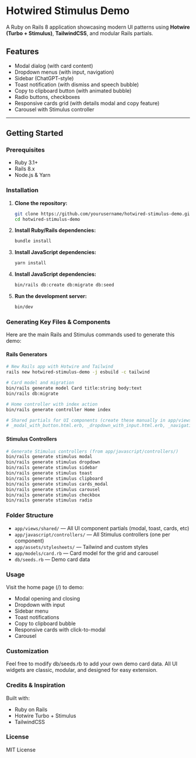# Hotwired Stimulus Demo

A Ruby on Rails 8 application showcasing modern UI patterns using **Hotwire (Turbo + Stimulus)**, **TailwindCSS**, and modular Rails partials.

## Features

- Modal dialog (with card content)
- Dropdown menus (with input, navigation)
- Sidebar (ChatGPT-style)
- Toast notification (with dismiss and speech bubble)
- Copy to clipboard button (with animated bubble)
- Radio buttons, checkboxes
- Responsive cards grid (with details modal and copy feature)
- Carousel with Stimulus controller

---

## Getting Started

### Prerequisites

- Ruby 3.1+
- Rails 8.x
- Node.js & Yarn

### Installation

1. **Clone the repository:**

   ```sh
   git clone https://github.com/yourusername/hotwired-stimulus-demo.git
   cd hotwired-stimulus-demo
   ```

2. **Install Ruby/Rails dependencies:**

    ```sh
    bundle install
    ```

3. **Install JavaScript dependencies:**

    ```sh
    yarn install
    ```

4. **Install JavaScript dependencies:**

    ```sh
    bin/rails db:create db:migrate db:seed
    ```

5. **Run the development server:**

    ```sh
    bin/dev
    ```

### Generating Key Files & Components
Here are the main Rails and Stimulus commands used to generate this demo:

#### Rails Generators
```sh
# New Rails app with Hotwire and Tailwind
rails new hotwired-stimulus-demo -j esbuild -c tailwind

# Card model and migration
bin/rails generate model Card title:string body:text
bin/rails db:migrate

# Home controller with index action
bin/rails generate controller Home index

# Shared partials for UI components (create these manually in app/views/shared/)
# _modal_with_button.html.erb, _dropdown_with_input.html.erb, _navigation_dropdown.html.erb, _sidebar.html.erb, etc.
```

#### Stimulus Controllers
```sh
# Generate Stimulus controllers (from app/javascript/controllers/)
bin/rails generate stimulus modal
bin/rails generate stimulus dropdown
bin/rails generate stimulus sidebar
bin/rails generate stimulus toast
bin/rails generate stimulus clipboard
bin/rails generate stimulus cards_modal
bin/rails generate stimulus carousel
bin/rails generate stimulus checkbox
bin/rails generate stimulus radio
```

### Folder Structure
- `app/views/shared/` — All UI component partials (modal, toast, cards, etc)
- `app/javascript/controllers/` — All Stimulus controllers (one per component)
- `app/assets/stylesheets/` — Tailwind and custom styles
- `app/models/card.rb` — Card model for the grid and carousel
- `db/seeds.rb` — Demo card data

### Usage
Visit the home page (/) to demo:
- Modal opening and closing
- Dropdown with input
- Sidebar menu
- Toast notifications
- Copy to clipboard bubble
- Responsive cards with click-to-modal
- Carousel

### Customization
Feel free to modify db/seeds.rb to add your own demo card data.
All UI widgets are classic, modular, and designed for easy extension.

### Credits & Inspiration
Built with:
- Ruby on Rails
- Hotwire Turbo + Stimulus
- TailwindCSS

### License
MIT License